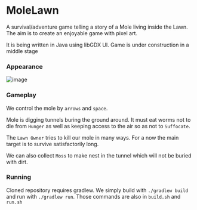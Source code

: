 # MoleLawn

A survival/adventure game telling a story of a Mole living inside the Lawn.
The aim is to create an enjoyable game with pixel art.

It is being written in Java using libGDX UI.
Game is under construction in a middle stage
### Appearance
![image](https://github.com/user-attachments/assets/1fd95633-e0ec-4a26-a1f5-041a31e34413)

### Gameplay
We control the mole by `arrows` and `space`.

Mole is digging tunnels buring the ground around. It must eat worms not to die from `Hunger` as well as keeping access to the air so as not to `Suffocate`.

The `Lawn Owner` tries to kill our mole in many ways. For a now the main target is to survive satisfactorily long.

We can also collect `Moss` to make nest in the tunnel which will not be buried with dirt.

### Running
Cloned repository requires gradlew. We simply build with `./gradlew build` and run with `./gradlew run`. Those commands are also in `build.sh` and `run.sh`
